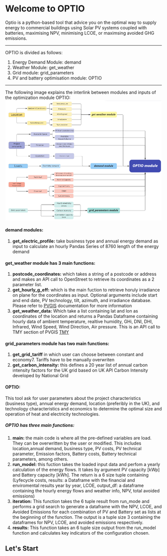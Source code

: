 # Welcome to OPTIO

Optio is a python-based tool that advice you on the optimal way to supply energy to commercial buildings using Solar PV systems coupled with batteries, maximising NPV, minimising LCOE, or maximsing avoided GHG emissions.

***
OPTIO is divided as follows:
1. Energy Demand Module: demand
2. Weather Module: get_weather
3. Grid module: grid_parameters
4. PV and battery optimisation module: OPTIO

***
The following image explains the interlink between modules and inputs of the optimization module OPTIO: ![OPTIO Block Diagram](https://github.com/simondgarcia/optio/blob/main/optio%20block%20diagram.png)

#### demand modules:
1. **get_electric_profile:** take business type and annual energy demand as input to calculate an hourly Pandas Series of 8760 length of the energy demand

#### get_weather module has 3 main functions:
 1. **postcode_coordinates:** which takes a string of a postcode or address and makes an API call to OpenStreet to retrieve its coordinates as a 2 parameter list.
 2. **get_hourly_g_eff:** which is the main fuction to retrieve horuly irradiance on plane for the coordinates as input. Optional arguments include start and end date, PV technology, tilt, azimuth, and irradiance database. Please refer to [PVGIS](https://re.jrc.ec.europa.eu/pvg_tools/en/) documentation for more information
 2. **get_weather_data:** Which take a list containing lat and lon as coordinates of the location and returns a Pandas Dataframe containing hourly data of ambient temperature, realtive humidity, GHi, DNI, DHI, Infrared, Wind Speed, Wind Direction, Air pressure. This is an API call to TMY section of PVGIS [TMY](https://joint-research-centre.ec.europa.eu/pvgis-photovoltaic-geographical-information-system/getting-started-pvgis/api-non-interactive-service_en)
 
#### grid_parameters module has two main functions:
1. **get_grid_tariff** in which user can choose between constant and economy7. Tariffs have to be manually overwriten
2. **get_carbon_intensity:** this defines a 20 year list of annual carbon intensity factors for the UK grid based on UK API Carbon Intensity developed by National Grid


#### OPTIO:
This tool ask for user parameters about the project characteristics (business type), annual energy demand, location (preferibly in the UK), and technology characteristics and economics to determine the optimal size and operation of heat and electricity technologies.

##### OPTIO has three main functions:
1. **main:** the main code is where all the pre-defined variables are load. They can be overwritten by the user or modified. This includes location,annual demand, business type, PV costs, PV technical parameter, Emission factors, Battery costs, Battery technical parameters, among others.
2. **run_model:** this fuction takes the loaded input data and perfom a yearly calculation of the energy flows. It takes by argument PV capacity [kWp] and Battery capacity [kWh]. The return is a 6 size tuple containing (Lyfecycle costs, results: a Dataframe with the financial and enviromental results year by year, LCOE, output_df: a dataframe containing the hourly energy flows and weather info, NPV, total avoided emissions)
3. **iteration:** This function takes the 6 tuple result from run_mode and performs a grid search to generate a dataframe with the NPV, LCOE, and Avoided Emissions for each combination of PV and Battery set as lists at the beginning of the function. The output is a tuple size 3 containing the dataframes for NPV, LCOE, and avoided emissions respectively.
4. **results:** This function takes an 6 tuple size output from the run_model function and calculates key indicators of the configuration chosen.


## Let's Start
